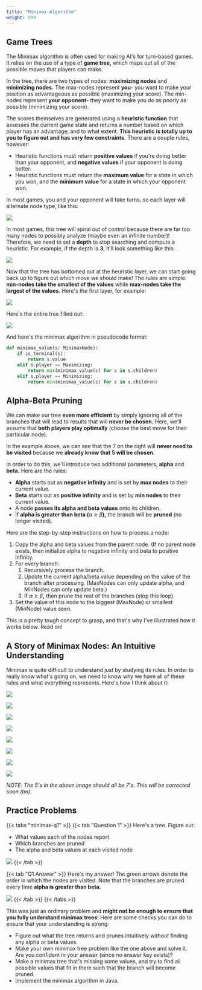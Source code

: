 ```yaml
---
title: "Minimax Algorithm"
weight: 999
---
```


## Game Trees

The Minimax algorithm is often used for making AI's for turn-based games. It relies on the use of a type of **game tree,** which maps out all of the possible moves that players can make.

In the tree, there are two types of nodes: **maximizing nodes** and **minimizing nodes.** The max-nodes represent **you**- you want to make your position as advantageous as possible (maximizing your score). The min-nodes represent **your opponent-** they want to make you do as poorly as possible (minimizing your score).

The scores themselves are generated using a **heuristic function** that assesses the current game state and returns a number based on which player has an advantage, and to what extent. **This heuristic is totally up to you to figure out and has very few constraints.** There are a couple rules, however:

* Heuristic functions must return **positive values** if you're doing better than your opponent, and **negative values** if your opponent is doing better.
* Heuristic functions must return the **maximum value** for a state in which you won, and the **minimum value** for a state in which your opponent won.

In most games, you and your opponent will take turns, so each layer will alternate node type, like this:

![](<../img/assets/image (99).png>)

In most games, this tree will spiral out of control because there are far too many nodes to possibly analyze (maybe even an infinite number)! Therefore, we need to set a **depth** to stop searching and compute a heuristic. For example, if the depth is **3**, it'll look something like this:

![](<../img/assets/image (100).png>)

Now that the tree has bottomed out at the heuristic layer, we can start going back up to figure out which move we should make! The rules are simple: **min-nodes take the smallest of the values** while **max-nodes take the largest of the values.** Here's the first layer, for example:

![](<../img/assets/image (101).png>)

Here's the entire tree filled out:

![](<../img/assets/image (102).png>)

And here's the minimax algorithm in pseudocode format:

```python
def minimax_value(s: MinimaxNode):
    if is_terminal(s):
        return s.value
    elif s.player == Maximizing:
        return max(minimax_value(c) for c in s.children)
    elif s.player == Minimizing:
        return min(minimax_value(c) for c in s.children)
```

## **Alpha-Beta Pruning**

We can make our tree **even more efficient** by simply ignoring all of the branches that will lead to results that will **never be chosen.** Here, we'll assume that **both players play optimally** (choose the best move for their particular node).

In the example above, we can see that the 7 on the right will **never need to be visited** because we **already know that 5 will be chosen.**

In order to do this, we'll introduce two additional parameters, **alpha** and **beta.** Here are the rules:

* **Alpha** starts out as **negative infinity** and is set by **max nodes** to their current value.
* **Beta** starts out as **positive infinity** and is set by **min nodes** to their current value.
* A node **passes its alpha and beta values** onto its children.
* If **alpha is greater than beta (**$\alpha \ge \beta$**),** the branch will be **pruned** (no longer visited).

Here are the step-by-step instructions on how to process a node:

1. Copy the alpha and beta values from the parent node. (If no parent node exists, then initialize alpha to negative infinity and beta to positive infinity.
2. For every branch:
   1. Recursively process the branch.
   2. Update the current alpha/beta value depending on the value of the branch after processing. (MaxNodes can only update alpha, and MinNodes can only update beta.)
   3. If $\alpha \ge \beta$**,** then prune the rest of the branches (stop this loop).
3. Set the value of this node to the biggest (MaxNode) or smallest (MinNode) value seen.

This is a pretty tough concept to grasp, and that's why I've illustrated how it works below. Read on!

## A Story of Minimax Nodes: An Intuitive Understanding

Minimax is quite difficult to understand just by studying its rules. In order to really know what's going on, we need to know why we have all of these rules and what everything represents. Here's how I think about it:

![](<../img/assets/image (24).png>)

![](<../img/assets/image (25).png>)

![](<../img/assets/image (27).png>)

![](<../img/assets/image (28).png>)

![](<../img/assets/image (29).png>)

![](<../img/assets/image (30).png>)

![](<../img/assets/image (31).png>)

![](<../img/assets/image (33).png>)

_NOTE: The 5's in the above image should all be 7's. This will be corrected soon (tm)._



## Practice Problems

{{< tabs "minimax-q1" >}}
{{< tab "Question 1" >}}
Here's a tree. Figure out:

* What values each of the nodes report
* Which branches are pruned
* The alpha and beta values at each visited node

![](<../img/assets/image (34).png>)
{{< /tab >}}

{{< tab "Q1 Answer" >}}
Here's my answer! The green arrows denote the order in which the nodes are visited. Note that the branches are pruned every time **alpha is greater than beta.**

![](<../img/assets/image (35).png>)
{{< /tab >}}
{{< /tabs >}}

This was just an ordinary problem and **might not be enough to ensure that you fully understand minimax trees**! Here are some checks you can do to ensure that your understanding is strong:

* Figure out what the tree returns and prunes intuitively _without_ finding any alpha or beta values.
* Make your own minimax tree problem like the one above and solve it. Are you confident in your answer (since no answer key exists)?
* Make a minimax tree that's missing some values, and try to find all possible values that fit in there such that the branch will become pruned.
* Implement the minimax algorithm in Java.

